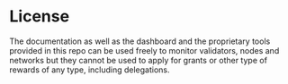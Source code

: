 # License


The documentation as well as the dashboard and the proprietary tools provided in this repo can be used freely to monitor validators, nodes and networks but they cannot be used to apply for grants or other type of rewards of any type, including delegations. 
